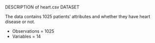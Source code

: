 DESCRIPTION of heart.csv DATASET

The data contains 1025 patients’ attributes and whether they have heart disease or not.
- Observations = 1025
- Variables = 14







